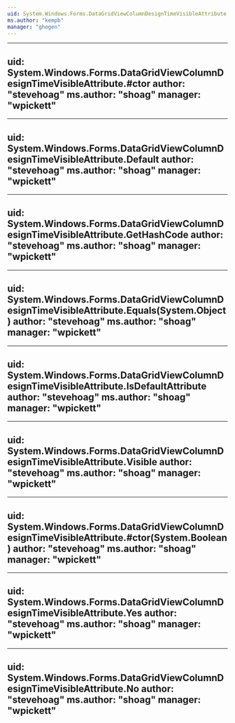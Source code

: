 ```yaml
---
uid: System.Windows.Forms.DataGridViewColumnDesignTimeVisibleAttribute
ms.author: "kempb"
manager: "ghogen"
---
```


---
uid: System.Windows.Forms.DataGridViewColumnDesignTimeVisibleAttribute.#ctor
author: "stevehoag"
ms.author: "shoag"
manager: "wpickett"
---

---
uid: System.Windows.Forms.DataGridViewColumnDesignTimeVisibleAttribute.Default
author: "stevehoag"
ms.author: "shoag"
manager: "wpickett"
---

---
uid: System.Windows.Forms.DataGridViewColumnDesignTimeVisibleAttribute.GetHashCode
author: "stevehoag"
ms.author: "shoag"
manager: "wpickett"
---

---
uid: System.Windows.Forms.DataGridViewColumnDesignTimeVisibleAttribute.Equals(System.Object)
author: "stevehoag"
ms.author: "shoag"
manager: "wpickett"
---

---
uid: System.Windows.Forms.DataGridViewColumnDesignTimeVisibleAttribute.IsDefaultAttribute
author: "stevehoag"
ms.author: "shoag"
manager: "wpickett"
---

---
uid: System.Windows.Forms.DataGridViewColumnDesignTimeVisibleAttribute.Visible
author: "stevehoag"
ms.author: "shoag"
manager: "wpickett"
---

---
uid: System.Windows.Forms.DataGridViewColumnDesignTimeVisibleAttribute.#ctor(System.Boolean)
author: "stevehoag"
ms.author: "shoag"
manager: "wpickett"
---

---
uid: System.Windows.Forms.DataGridViewColumnDesignTimeVisibleAttribute.Yes
author: "stevehoag"
ms.author: "shoag"
manager: "wpickett"
---

---
uid: System.Windows.Forms.DataGridViewColumnDesignTimeVisibleAttribute.No
author: "stevehoag"
ms.author: "shoag"
manager: "wpickett"
---
